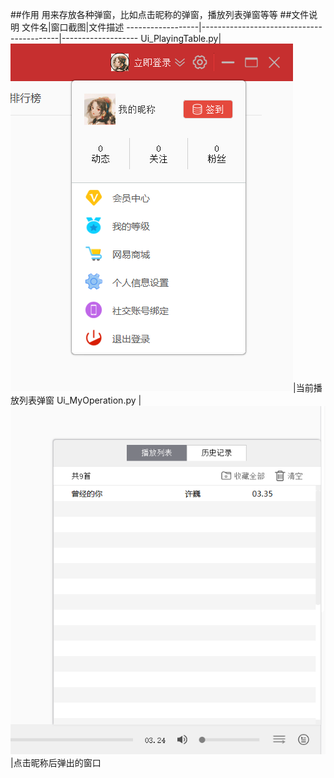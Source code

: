 ##作用
用来存放各种弹窗，比如点击昵称的弹窗，播放列表弹窗等等
##文件说明
文件名|窗口截图|文件描述
------------------|------------------------------------------|-------------------
Ui_PlayingTable.py|![我的操作](images/myoperation.png)|当前播放列表弹窗
Ui_MyOperation.py |![播放列表](images/playingtable.png)|点击昵称后弹出的窗口
